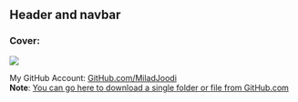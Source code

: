 ## Header and navbar


### Cover:
![](https://s29.picofile.com/file/8466328292/header_nav.gif)

My GitHub Account: [GitHub.com/MiladJoodi](https://github.com/miladjoodi)  
**Note**: [You can go here to download a single folder or file from GitHub.com](https://minhaskamal.github.io/DownGit/#/home)
